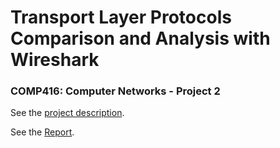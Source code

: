 # Transport Layer Protocols Comparison and Analysis with Wireshark
### COMP416: Computer Networks - Project 2

See the [project description](docs/COMP416-Project2.pdf).

See the [Report](docs/report.pdf).
